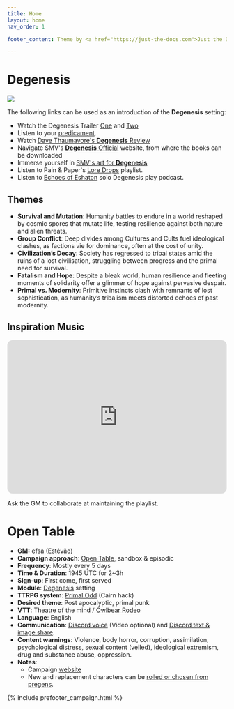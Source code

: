 ```yaml
---
title: Home
layout: home
nav_order: 1

footer_content: Theme by <a href="https://just-the-docs.com">Just the Docs</a>, licensed under the <a href=https://en.wikipedia.org/wiki/MIT_License">MIT License</a>. See <a href=\degenesis/systems/CHANGELOG>CHANGELOG</a>.

---
```


# Degenesis

![](https://img2.storyblok.com/0x0/filters:quality(99):format(webp)/f/72501/2560x1440/1fc6e9d7ce/wp-01-desktop-2560-1440.jpg)

The following links can be used as an introduction of the **Degenesis** setting:

- Watch the Degenesis Trailer [One](https://www.youtube.com/watch?v=WTCARC91yyw) and [Two](https://www.youtube.com/watch?v=0Tw3KaMr8wk)
- Listen to your [predicament](https://degenesis.com/downloads/transmissions/you).
- Watch [Dave Thaumavore's **Degenesis** Review](https://youtu.be/8aZRkjvtaow?si=EXGuFbe9oarAbIJ7)
- Navigate SMV's [**Degenesis** Official](https://degenesis.com) website, from where the books can be downloaded 
- Immerse yourself in [SMV's art for **Degenesis**](https://www.sixmorevodka.com/not-so-famous-work/degenesis)
- Listen to Pain & Paper's [Lore Drops](https://www.youtube.com/playlist?list=PLk840OZtXPdwI8Zvoo-SGA-yxs1Yqkf8N) playlist.
- Listen to [Echoes of Eshaton](https://echoesofeshaton.com/) solo Degenesis play podcast.

## Themes

- **Survival and Mutation**: Humanity battles to endure in a world reshaped by cosmic spores that mutate life, testing resilience against both nature and alien threats.
- **Group Conflict**: Deep divides among Cultures and Cults fuel ideological clashes, as factions vie for dominance, often at the cost of unity.
- **Civilization’s Decay**: Society has regressed to tribal states amid the ruins of a lost civilisation, struggling between progress and the primal need for survival.
- **Fatalism and Hope**: Despite a bleak world, human resilience and fleeting moments of solidarity offer a glimmer of hope against pervasive despair.
- **Primal vs. Modernity**: Primitive instincts clash with remnants of lost sophistication, as humanity’s tribalism meets distorted echoes of past modernity.

## Inspiration Music

<iframe style="border-radius:12px" src="https://open.spotify.com/embed/playlist/3kkceRStYdXtFGdjvjhdOd?utm_source=generator&theme=0" width="100%" height="352" frameBorder="0" allowfullscreen="" allow="autoplay; clipboard-write; encrypted-media; fullscreen; picture-in-picture" loading="lazy"></iframe>

Ask the GM to collaborate at maintaining the playlist.

# Open Table

- **GM:** efsa (Estêvão)
- **Campaign approach**: [Open Table](https://www.thearcanelibrary.com/blogs/shadowdark-blog/open-table-how-the-creators-of-d-d-ran-their-games?srsltid=AfmBOoqNYWIzVWFjQKEoyumD4NTcFvhdkiVGQgaluf5LKmkS3-ORyFI7), sandbox & episodic
- **Frequency**: Mostly every 5 days
- **Time & Duration**: 1945 UTC for 2~3h
- **Sign-up**: First come, first served
- **Module**: [Degenesis](https://degenesis.com/) setting
- **TTRPG system**: [Primal Odd](https://terra-campaigns.github.io/degenesis/systems/) (Cairn hack)
- **Desired theme**: Post apocalyptic, primal punk
- **VTT**: Theatre of the mind / [Owlbear Rodeo](https://www.owlbear.rodeo/room/FixYmgJMU_aD/Degenesis)
- **Language**: English
- **Communication**: [Discord voice](https://discord.com/channels/1060840338777964565/1289653812805505044) (Video optional) and [Discord text & image share](https://discord.com/channels/1060840338777964565/1313166726334124114).
- **Content warnings**: Violence, body horror, corruption, assimilation, psychological distress, sexual content (veiled), ideological extremism, drug and substance abuse, oppression.
- **Notes**:
  - Campaign [website](https://terra-campaigns.github.io/degenesis/)
  - New and replacement characters can be [rolled or chosen from pregens](https://terra-campaigns.github.io/degenesis/systems/#character-creation).

{% include prefooter_campaign.html %}